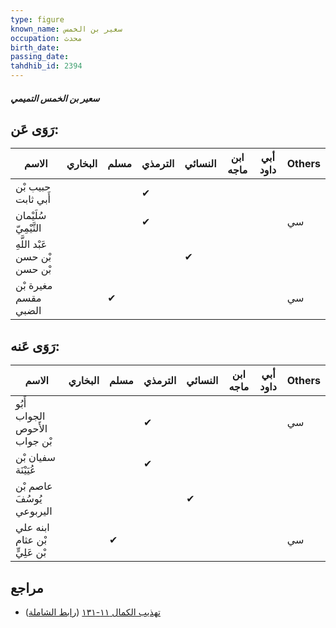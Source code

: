 ```yaml
---
type: figure
known_name: سعير بن الخمس
occupation: محدث
birth_date:
passing_date:
tahdhib_id: 2394
---
```

##### سعير بن الخمس التميمي

## رَوَى عَن:
| الاسم                         | البخاري | مسلم | الترمذي | النسائي | ابن ماجه | أبي داود | Others |
| ----------------------------- | ------- | ---- | ------- | ------- | -------- | -------- | ------ |
| حبيب بْن أَبي ثابت            |         |      | ✔       |         |          |          |        |
| سُلَيْمان التَّيْمِيّ         |         |      | ✔       |         |          |          | سي     |
| عَبْد اللَّهِ بْن حسن بْن حسن |         |      |         | ✔       |          |          |        |
| مغيرة بْن مقسم الضبي          |         | ✔    |         |         |          |          | سي     |
## رَوَى عَنه:
| الاسم                         | البخاري | مسلم | الترمذي | النسائي | ابن ماجه | أبي داود | Others |
| ----------------------------- | ------- | ---- | ------- | ------- | -------- | -------- | ------ |
| أَبُو الجواب الأَحوص بْن جواب |         |      | ✔       |         |          |          | سي     |
| سفيان بْن عُيَيْنَة           |         |      | ✔       |         |          |          |        |
| عاصم بْن يُوسُفَ اليربوعي     |         |      |         | ✔       |          |          |        |
| ابنه علي بْن عثام بْن عَلِيٍّ |         | ✔    |         |         |          |          | سي     |
## مراجع
- [تهذيب الكمال ١١-١٣١](obsidian://open?vault=Tahdhib-al-Kamal&file=Figures/٢٣٩٤-سعير%20بن%20الخمس%20التميمي) ([رابط الشاملة](https://shamela.ws/book/3722/5451))